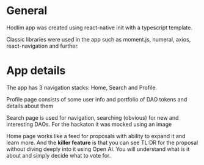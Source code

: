 # General
Hodlím app was created using react-native init with a typescript template.

Classic libraries were used in the app such as moment.js, numeral, axios, react-navigation and further.


# App details
The app has 3 navigation stacks: Home, Search and Profile.

Profile page consists of some user info and portfolio of DAO tokens and details about them

Search page is used for navigation, searching (obvious) for new and interesting DAOs. For the hackaton it was mocked using an image

Home page works like a feed for proposals with ability to expand it and learn more. And the **killer feature** is that you can see TL:DR for the proposal without diving deeply into it using Open AI. You will understand what is it about and simply decide what to vote for.